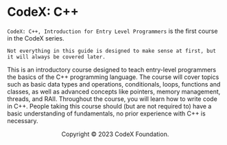 # CodeX: C++
`CodeX: C++, Introduction for Entry Level Programmers` is the first course in the CodeX series. 

```admonish
Not everything in this guide is designed to make sense at first, but it will always be covered later.
```

This is an introductory course designed to teach entry-level programmers the basics of the C++ programming language. The course will cover topics such as basic data types and operations, conditionals, loops, functions and classes, as well as advanced concepts like pointers, memory management, threads, and RAII. Throughout the course, you will learn how to write code in C++. People taking this course should (but are not required to) have a basic understanding of fundamentals, no prior experience with C++ is necessary. 

<center>Copyright &copy; 2023 CodeX Foundation.</center>
